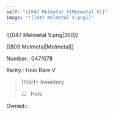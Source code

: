 ```yaml
---
self: "[[047 Melmetal V|Melmetal V]]"
image: "![[047 Melmetal V.png]]"
---
```


![[047 Melmetal V.png|360]]

[[809 Melmetal|Melmetal]]

Number:: 047/078

Rarity:: Holo Rare V

> [!tldr]+ Inventory
> - [ ] Holo

Owned:: 

